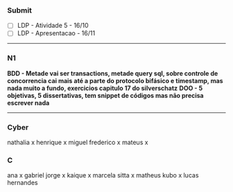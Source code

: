 ### Submit
- [ ] LDP - Atividade 5 - 16/10
- [ ] LDP - Apresentacao - 16/11
___
### N1
**BDD - Metade vai ser transactions, metade query sql, sobre controle de concorrencia cai mais até a parte do protocolo bifásico e timestamp, mas nada muito a fundo, exercicios capitulo 17 do silverschatz**
**DOO - 5 objetivas, 5 dissertativas, tem snippet de códigos mas não precisa escrever nada**
___
### Cyber
nathalia x
henrique x
miguel frederico x
mateus x

### C
ana x
gabriel jorge x
kaique x
marcela sitta x
matheus kubo x
lucas hernandes
